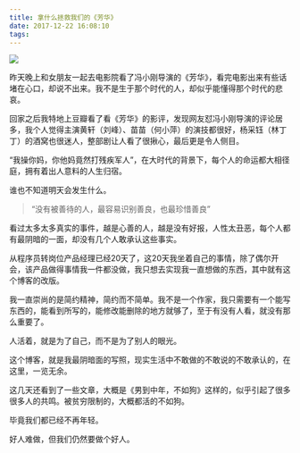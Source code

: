```yaml
---
title: 拿什么拯救我们的《芳华》
date: 2017-12-22 16:08:10
tags:
---
```

![](http://p1cqedhtx.bkt.clouddn.com/1513677700_37755.png)  

昨天晚上和女朋友一起去电影院看了冯小刚导演的《芳华》，看完电影出来有些话堵在心口，却说不出来。我不是生于那个时代的人，却似乎能懂得那个时代的悲哀。  

回家之后我特地上豆瓣看了看《芳华》的影评，发现网友怼冯小刚导演的评论居多，我个人觉得主演黄轩（刘峰）、苗苗（何小萍）的演技都很好，杨采钰（林丁丁）的酒窝也很迷人，整部剧让人看了很揪心，最后更是令人侧目。  

“我操你妈，你他妈竟然打残疾军人”，在大时代的背景下，每个人的命运都大相径庭，拥有着出人意料的人生归宿。  

谁也不知道明天会发生什么。  

> “没有被善待的人，最容易识别善良，也最珍惜善良”

看过太多太多真实的事件，越是心善的人，越是没有好报，人性太丑恶，每个人都有最阴暗的一面，却没有几个人敢承认这些事实。  

从程序员转岗位产品经理已经20天了，这20天我坐着自己的事情，除了偶尔开会，该产品做得事情我一件都没做，我只想去实现我一直想做的东西，其中就有这个博客的改版。  

我一直崇尚的是简约精神，简约而不简单。我不是一个作家，我只需要有一个能写东西的，能看到所写的，能修改能删除的地方就够了，至于有没有人看，就没有那么重要了。  

人活着，就是为了自己，而不是为了别人的眼光。  

这个博客，就是我最阴暗面的写照，现实生活中不敢做的不敢说的不敢承认的，在这里，一览无余。  

这几天还看到了一些文章，大概是《男到中年，不如狗》这样的，似乎引起了很多很多人的共鸣。被贫穷限制的，大概都活的不如狗。  

毕竟我们都已经不再年轻。  

好人难做，但我们仍然要做个好人。


